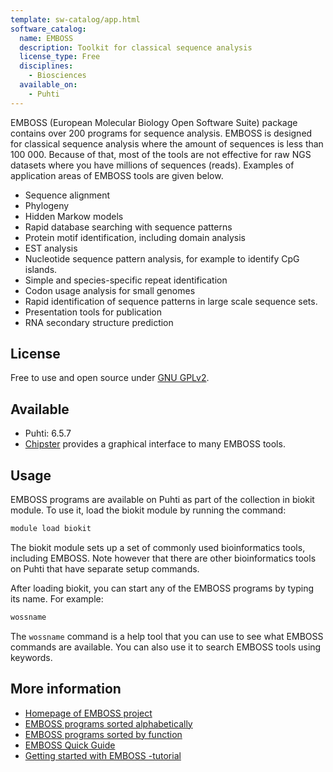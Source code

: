 ```yaml
---
template: sw-catalog/app.html
software_catalog:
  name: EMBOSS
  description: Toolkit for classical sequence analysis
  license_type: Free
  disciplines:
    - Biosciences
  available_on:
    - Puhti
---
```


EMBOSS (European Molecular Biology Open Software Suite) package contains over 200 programs for sequence analysis. 
EMBOSS is designed for classical sequence analysis where the amount of sequences is less than 100 000. Because of that, 
most of the tools are not effective for raw NGS datasets where you have millions of sequences (reads).
Examples of application areas of EMBOSS tools are given below.

* Sequence alignment
* Phylogeny
* Hidden Markow models
* Rapid database searching with sequence patterns
* Protein motif identification, including domain analysis
* EST analysis
* Nucleotide sequence pattern analysis, for example to identify CpG islands.
* Simple and species-specific repeat identification
* Codon usage analysis for small genomes
* Rapid identification of sequence patterns in large scale sequence sets.
* Presentation tools for publication
* RNA secondary structure prediction

## License

Free to use and open source under [GNU GPLv2](https://www.gnu.org/licenses/old-licenses/gpl-2.0.html).

## Available

- Puhti: 6.5.7
- [Chipster](https://chipster.csc.fi) provides a graphical interface to many EMBOSS tools.

## Usage

EMBOSS programs are available on Puhti as part of the collection in biokit module. To use it, load the biokit module by running the command:

```bash
module load biokit
```

The biokit module sets up a set of commonly used bioinformatics tools, including EMBOSS.
Note however that there are other bioinformatics tools on Puhti that have separate setup commands.

After loading biokit, you can start any of the EMBOSS programs by typing its name. For example:

```bash
wossname
```

The `wossname` command is a help tool that you can use to see what EMBOSS commands are available. You can also use it to search EMBOSS tools using keywords.

## More information

* [Homepage of EMBOSS project](http://emboss.open-bio.org/)
* [EMBOSS programs sorted alphabetically](https://extras.csc.fi/emboss/doc/programs/html/index.html)
* [EMBOSS programs sorted by function](https://extras.csc.fi/emboss/doc/programs/html/groups.html)
* [EMBOSS Quick Guide](https://extras.csc.fi/emboss/emboss_qg.pdf)
* [Getting started with EMBOSS -tutorial](http://emboss.sourceforge.net/docs/emboss_tutorial/emboss_tutorial.html)
